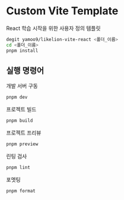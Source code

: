 # Custom Vite Template

React 학습 시작을 위한 사용자 정의 템플릿

```sh
degit yamoo9/likelion-vite-react <폴더_이름>
cd <폴더_이름>
pnpm install
```

## 실행 명령어

개발 서버 구동

```sh
pnpm dev
```

프로젝트 빌드

```sh
pnpm build
``` 

프로젝트 프리뷰

```sh
pnpm preview
```

린팅 검사

```sh
pnpm lint
```

포멧팅

```sh
pnpm format
```
